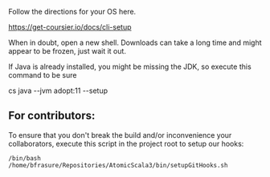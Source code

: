 Follow the directions for your OS here.

https://get-coursier.io/docs/cli-setup

When in doubt, open a new shell.
Downloads can take a long time and might appear to be frozen, just wait it out.

If Java is already installed, you might be missing the JDK, so execute this command to be sure

cs java --jvm adopt:11 --setup



## For contributors:

To ensure that you don't break the build and/or inconvenience your collaborators, execute this script in the project 
root to setup our hooks:

    /bin/bash /home/bfrasure/Repositories/AtomicScala3/bin/setupGitHooks.sh